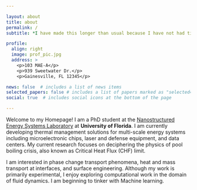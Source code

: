 ```yaml
---

layout: about
title: about
permalink: /
subtitle: *I have made this longer than usual because I have not had time to make it shorter* - Blaise Pascal

profile:
  align: right
  image: prof_pic.jpg
  address: >
    <p>103 MAE-A</p>
    <p>939 Sweetwater Dr.</p>
    <p>Gainesville, FL 12345</p>

news: false  # includes a list of news items
selected_papers: false # includes a list of papers marked as "selected={true}"
social: true  # includes social icons at the bottom of the page

---
```


Welcome to my Homepage! I am a PhD student at the [Nanostructured Energy Systems Laboratory](https://mae.ufl.edu/neslabs/index.html) at **University of Florida**. I am currently developing thermal management solutions for multi-scale energy systems including microelectronic chips, laser and defense equipment, and data centers. My current research focuses on deciphering the physics of pool boiling crisis, also known as Critical Heat Flux (CHF) limit.

I am interested in phase change transport phenomena, heat and mass transport at interfaces, and surface engineering. Although my work is primarily experimental, I enjoy exploring computational work in the domain of fluid dynamics. I am beginning to tinker with Machine learning.
